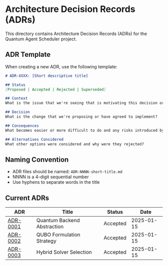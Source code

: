 # Architecture Decision Records (ADRs)

This directory contains Architecture Decision Records (ADRs) for the Quantum Agent Scheduler project.

## ADR Template

When creating a new ADR, use the following template:

```markdown
# ADR-XXXX: [Short descriptive title]

## Status
[Proposed | Accepted | Rejected | Superseded]

## Context
What is the issue that we're seeing that is motivating this decision or change?

## Decision
What is the change that we're proposing or have agreed to implement?

## Consequences
What becomes easier or more difficult to do and any risks introduced by this change?

## Alternatives Considered
What other options were considered and why were they rejected?
```

## Naming Convention
- ADR files should be named: `ADR-NNNN-short-title.md`
- NNNN is a 4-digit sequential number
- Use hyphens to separate words in the title

## Current ADRs

| ADR | Title | Status | Date |
|-----|-------|--------|------|
| [ADR-0001](ADR-0001-quantum-backend-abstraction.md) | Quantum Backend Abstraction | Accepted | 2025-01-15 |
| [ADR-0002](ADR-0002-qubo-formulation-strategy.md) | QUBO Formulation Strategy | Accepted | 2025-01-15 |
| [ADR-0003](ADR-0003-hybrid-solver-selection.md) | Hybrid Solver Selection | Accepted | 2025-01-15 |